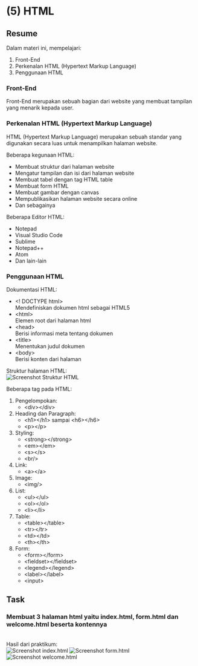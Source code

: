 # **(5) HTML**

## **Resume**

Dalam materi ini, mempelajari:
1. Front-End
2. Perkenalan HTML (Hypertext Markup Language)
3. Penggunaan HTML

### **Front-End**
Front-End merupakan sebuah bagian dari website yang membuat tampilan yang menarik kepada user.

### **Perkenalan HTML (Hypertext Markup Language)**
HTML (Hypertext Markup Language) merupakan sebuah standar yang digunakan secara luas untuk menampilkan halaman website.

Beberapa kegunaan HTML:
- Membuat struktur dari halaman website
- Mengatur tampilan dan isi dari halaman website
- Membuat tabel dengan tag HTML table
- Membuat form HTML
- Membuat gambar dengan canvas
- Mempublikasikan halaman website secara online
- Dan sebagainya

Beberapa Editor HTML:
- Notepad
- Visual Studio Code
- Sublime
- Notepad++
- Atom
- Dan lain-lain

### **Penggunaan HTML**
Dokumentasi HTML:
- <! DOCTYPE html>\
Mendefiniskan dokumen html sebagai HTML5
- \<html\> \
Elemen root dari halaman html
- \<head\> \
Berisi informasi meta tentang dokumen
- \<title\> \
Menentukan judul dokumen
- \<body\> \
Berisi konten dari halaman

Struktur halaman HTML:\
![Screenshot Struktur HTML](/summary-img/html-structure.JPG)

Beberapa tag pada HTML:
1. Pengelompokan:
    - \<div\>\</div\>
2. Heading dan Paragraph:
    - \<h1\>\</h1\> sampai \<h6\>\</h6\>
    - \<p\>\</p\>
3. Styling:
    - \<strong\>\</strong\>
    - \<em\>\</em\>
    - \<s\>\</s\>
    - \<br/\>
4. Link:
    - \<a\>\</a\>
5. Image:
    - \<img/\>
6. List:
    - \<ul\>\</ul\>
    - \<ol\>\</ol\>
    - \<li\>\</li\>
7. Table:
    - \<table\>\</table\>
    - \<tr\>\</tr\>
    - \<td\>\</td\>
    - \<th\>\</th\>
8. Form:
    - \<form\>\</form\>
    - \<fieldset\>\</fieldset\>
    - \<legend\>\</legend\>
    - \<label\>\</label\>
    - \<input\>

## **Task**

### Membuat 3 halaman html yaitu index.html, form.html dan welcome.html beserta kontennya
\
Hasil dari praktikum:\
![Screenshot index.html](./screenshots/index-page.JPG)
![Screenshot form.html](./screenshots/form-page.JPG)
![Screenshot welcome.html](./screenshots/welcome-page.JPG)